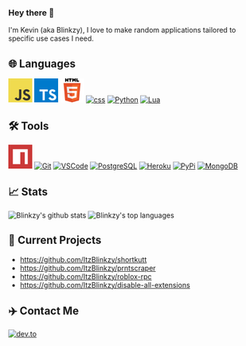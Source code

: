 
### Hey there 👋

I'm Kevin (aka Blinkzy), I love to make random applications tailored to specific use cases I need.

## 🌐 Languages
[<img src="https://raw.githubusercontent.com/github/explore/80688e429a7d4ef2fca1e82350fe8e3517d3494d/topics/javascript/javascript.png" alt="Javascript" width="48">](https://developer.mozilla.org/en-US/docs/Web/JavaScript) [<img src="https://raw.githubusercontent.com/github/explore/80688e429a7d4ef2fca1e82350fe8e3517d3494d/topics/typescript/typescript.png" alt="Typescript" width="48">](https://www.typescriptlang.org/) [<img src="https://raw.githubusercontent.com/github/explore/80688e429a7d4ef2fca1e82350fe8e3517d3494d/topics/html/html.png" alt="Typescript" width="48">](https://developer.mozilla.org/en-US/docs/Web/HTML)
[<img src="https://upload.wikimedia.org/wikipedia/commons/thumb/d/d5/CSS3_logo_and_wordmark.svg/1200px-CSS3_logo_and_wordmark.svg.png" alt="css" width="35">](https://www.w3.org/Style/CSS/Overview.en.html)
[<img src="https://upload.wikimedia.org/wikipedia/commons/thumb/c/c3/Python-logo-notext.svg/768px-Python-logo-notext.svg.png" alt="Python" width="48">](https://docs.python.org/3/)
[<img src="https://upload.wikimedia.org/wikipedia/commons/thumb/c/cf/Lua-Logo.svg/1200px-Lua-Logo.svg.png" alt="Lua" width="52">](https://lua.org)


## 🛠️ Tools
[<img src="https://raw.githubusercontent.com/github/explore/80688e429a7d4ef2fca1e82350fe8e3517d3494d/topics/npm/npm.png" alt="Node Package Manager" width="48">](https://npmjs.com)
[<img src="https://raw.githubusercontent.com/Delta456/Delta456/master/img/git.png" alt="Git" width="48">](https://git-scm.com/) 
[<img src="https://upload.wikimedia.org/wikipedia/commons/9/9a/Visual_Studio_Code_1.35_icon.svg" alt="VSCode" width="48">](https://code.visualstudio.com/)
[<img src="https://d1.awsstatic.com/rdsImages/postgresql_logo.6de4615badd99412268bc6aa8fc958a0f403dd41.png" alt="PostgreSQL" width="48">](https://www.postgresql.org)
[<img src="https://cdn.iconscout.com/icon/free/png-512/heroku-5-569467.png" alt="Heroku" width="50">](https://www.heroku.com)
[<img src="https://miro.medium.com/max/1200/1*8Zh-mzLnVMDsbvXdKsU4lw.png" alt="PyPi" width="70">](https://www.pypi.org)
[<img src="https://upload.wikimedia.org/wikipedia/commons/thumb/9/93/MongoDB_Logo.svg/2560px-MongoDB_Logo.svg.png" alt="MongoDB" width="150" height="50">](https://www.mongodb.com/)

## 📈 Stats
![Blinkzy's github stats](https://github-readme-stats-git-masterrstaa-rickstaa.vercel.app/api?username=itzblinkzy&show_icons=true&theme=radical)
![Blinkzy's top languages](https://github-readme-stats.vercel.app/api/top-langs/?username=itzblinkzy&theme=radical)


## 🔭 Current Projects
- https://github.com/ItzBlinkzy/shortkutt
- https://github.com/ItzBlinkzy/prntscraper
- https://github.com/ItzBlinkzy/roblox-rpc
- https://github.com/ItzBlinkzy/disable-all-extensions

## ✈️ Contact Me
[<img src="https://cdn.icon-icons.com/icons2/2224/PNG/512/discord_logo_icon_134445.png" alt="dev.to" width="55">](https://discord.com/invite/ur3mBg5)



<!--
**ItzBlinkzy/ItzBlinkzy** is a ✨ _special_ ✨ repository because its `README.md` (this file) appears on your GitHub profile.

Here are some ideas to get you started:

- 🔭 I’m currently working on ...
- 🌱 I’m currently learning ...
- 👯 I’m looking to collaborate on ...
- 🤔 I’m looking for help with ...
- 💬 Ask me about ...
- 📫 How to reach me: ...
- 😄 Pronouns: ...
- ⚡ Fun fact: ...
-->
